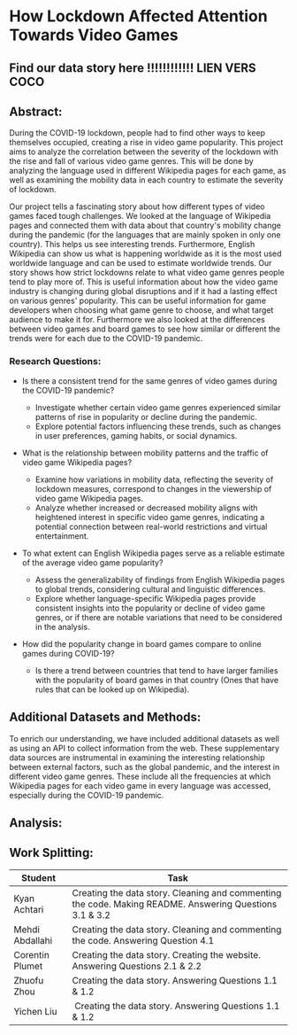 # How Lockdown Affected Attention Towards Video Games

## Find our data story here !!!!!!!!!!!! LIEN VERS COCO

## Abstract:

During the COVID-19 lockdown, people had to find other ways to keep themselves occupied, creating a rise in video game popularity. This project aims to analyze the correlation between the severity of the lockdown with the rise and fall of various video game genres. This will be done by analyzing the language used in different Wikipedia pages for each game, as well as examining the mobility data in each country to estimate the severity of lockdown.

Our project tells a fascinating story about how different types of video games faced tough challenges. We looked at the language of Wikipedia pages and connected them with data about that country's mobility change during the pandemic (for the languages that are mainly spoken in only one country). This helps us see interesting trends. Furthermore, English Wikipedia can show us what is happening worldwide as it is the most used worldwide language and can be used to estimate worldwide trends. Our story shows how strict lockdowns relate to what video game genres people tend to play more of. This is useful information about how the video game industry is changing during global disruptions and if it had a lasting effect on various genres' popularity. This can be useful information for game developers when choosing what game genre to choose, and what target audience to make it for. Furthermore we also looked at the differences between video games and board games to see how similar or different the trends were for each due to the COVID-19 pandemic.

### Research Questions:
- Is there a consistent trend for the same genres of video games during the COVID-19 pandemic?
  - Investigate whether certain video game genres experienced similar patterns of rise in popularity or decline during the pandemic.
  - Explore potential factors influencing these trends, such as changes in user preferences, gaming habits, or social dynamics.

- What is the relationship between mobility patterns and the traffic of video game Wikipedia pages?
  - Examine how variations in mobility data, reflecting the severity of lockdown measures, correspond to changes in the viewership of video game Wikipedia pages.
  - Analyze whether increased or decreased mobility aligns with heightened interest in specific video game genres, indicating a potential connection between real-world restrictions and virtual entertainment.

- To what extent can English Wikipedia pages serve as a reliable estimate of the average video game popularity?
  - Assess the generalizability of findings from English Wikipedia pages to global trends, considering cultural and linguistic differences.
  - Explore whether language-specific Wikipedia pages provide consistent insights into the popularity or decline of video game genres, or if there are notable variations that need to be considered in the analysis.

- How did the popularity change in board games compare to online games during COVID-19?
  - Is there a trend between countries that tend to have larger families with the popularity of board games in that country (Ones that have rules that can be looked up on Wikipedia).

## Additional Datasets and Methods:

To enrich our understanding, we have included additional datasets as well as using an API to collect information from the web. These supplementary data sources are instrumental in examining the interesting relationship between external factors, such as the global pandemic, and the interest in different video game genres. These include all the frequencies at which Wikipedia pages for each video game in every language was accessed, especially during the COVID-19 pandemic.

## Analysis:



## Work Splitting:

| Student | Task |
| -------- | -------- |
| Kyan Achtari | Creating the data story. Cleaning and commenting the code. Making README. Answering Questions 3.1 & 3.2 |
| Mehdi Abdallahi | Creating the data story. Cleaning and commenting the code. Answering Question 4.1|
| Corentin Plumet | Creating the data story. Creating the website. Answering Questions 2.1 & 2.2 |
| Zhuofu Zhou | Creating the data story. Answering Questions 1.1 & 1.2 |
| Yichen Liu | Creating the data story. Answering Questions 1.1 & 1.2 |
